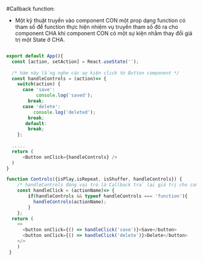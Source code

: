 #Callback function:
- Một kỹ thuật truyền vào component CON một prop dạng function có tham số để function thực hiện nhiệm vụ truyền tham số đó ra cho component CHA khi component CON có một sự kiện nhằm thay đổi giá trị một State ở CHA.
```js

export default App(){
  const [action, setAction] = React.useState('');
  
  /* hàm này lắng nghe các sự kiện click từ Button component */
  const handleControls = (action)=> {
    switch(action) {
      case 'save':
           console.log('saved');
        break;
      case 'delete':
          console.log('deleted');
        break;
       default:
        break;
    };
       
  .....
  return (
      <Button onClick={handleControls} />
  )
}

function Controls({isPlay,isRepeat, isShuffer, handleControls}) {
    /* handleControls đóng vai trò là Callback trả lại giá trị cho component CHA */
    const handleClick = (actionName)=> {
        if(handleControls && typeof handleControls === 'function'){
          handleControls(actionName);
        }
    };
  return (
    <>
      <button onClick={() => handleClick('save')}>Save</button>
      <button onClick={() => handleClick('delete')}>Delete</button>
    </>
    )
 }


```
